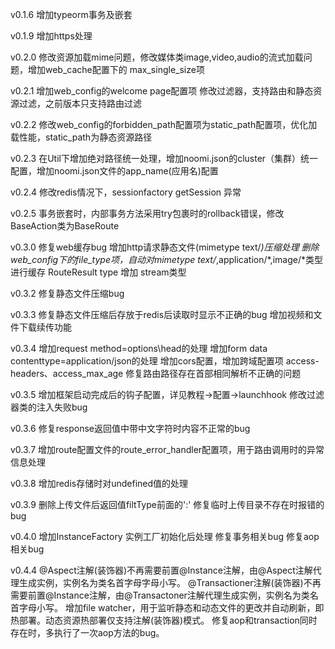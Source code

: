 v0.1.6
增加typeorm事务及嵌套

v0.1.9
增加https处理

v0.2.0
修改资源加载mime问题，修改媒体类image,video,audio的流式加载问题，增加web_cache配置下的 max_single_size项

v0.2.1
增加web_config的welcome page配置项
修改过滤器，支持路由和静态资源过滤，之前版本只支持路由过滤

v0.2.2
修改web_config的forbidden_path配置项为static_path配置项，优化加载性能，static_path为静态资源路径

v0.2.3
在Util下增加绝对路径统一处理，增加noomi.json的cluster（集群）统一配置，增加noomi.json文件的app_name(应用名)配置

v0.2.4
修改redis情况下，sessionfactory getSession 异常

v0.2.5
事务嵌套时，内部事务方法采用try包裹时的rollback错误，修改BaseAction类为BaseRoute

v0.3.0
修复web缓存bug
增加http请求静态文件(mimetype text/*)压缩处理
删除web_config下的file_type项，自动对mimetype text/*,application/*,image/*类型进行缓存
RouteResult type 增加 stream类型

v0.3.2
修复静态文件压缩bug

v0.3.3
修复静态文件压缩后存放于redis后读取时显示不正确的bug
增加视频和文件下载续传功能

v0.3.4
增加request method=options\head的处理
增加form data contenttype=application/json的处理
增加cors配置，增加跨域配置项 access-headers、access_max_age
修复路由路径存在首部相同解析不正确的问题

v0.3.5 
增加框架启动完成后的钩子配置，详见教程->配置->launchhook
修改过滤器类的注入失败bug

v0.3.6
修复response返回值中带中文字符时内容不正常的bug

v0.3.7
增加route配置文件的route_error_handler配置项，用于路由调用时的异常信息处理

v0.3.8
增加redis存储时对undefined值的处理

v0.3.9
删除上传文件后返回值filtType前面的':'
修复临时上传目录不存在时报错的bug

v0.4.0
增加InstanceFactory 实例工厂初始化后处理
修复事务相关bug
修复aop相关bug

v0.4.4
@Aspect注解(装饰器)不再需要前置@Instance注解，由@Aspect注解代理生成实例，实例名为类名首字母字母小写。
@Transactioner注解(装饰器)不再需要前置@Instance注解，由@Transactoner注解代理生成实例，实例名为类名首字母小写。
增加file watcher，用于监听静态和动态文件的更改并自动刷新，即热部署。动态资源热部署仅支持注解(装饰器)模式。
修复aop和transaction同时存在时，多执行了一次aop方法的bug。